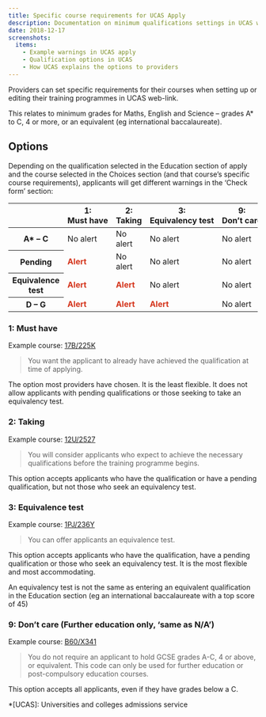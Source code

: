 ```yaml
---
title: Specific course requirements for UCAS Apply
description: Documentation on minimum qualifications settings in UCAS web-link and apply.
date: 2018-12-17
screenshots:
  items:
    - Example warnings in UCAS apply
    - Qualification options in UCAS
    - How UCAS explains the options to providers
---
```


Providers can set specific requirements for their courses when setting up or editing their training programmes in UCAS web-link.

This relates to minimum grades for Maths, English and Science – grades A* to C, 4 or more, or an equivalent (eg international baccalaureate).

## Options

Depending on the qualification selected in the Education section of apply and the course selected in the Choices section (and that course’s specific course requirements), applicants will get different warnings in the ‘Check form’ section:

<table class="govuk-table">
  <thead class="govuk-table__head">
    <tr class="govuk-table__row">
      <th class="govuk-table__header" scope="col"></th>
      <th class="govuk-table__header" scope="col">1: Must have</th>
      <th class="govuk-table__header" scope="col">2: Taking</th>
      <th class="govuk-table__header" scope="col">3: Equivalency test</th>
      <th class="govuk-table__header" scope="col">9: Don’t care</th>
    </tr>
  </thead>
  <tbody class="govuk-table__body">
    <tr class="govuk-table__row">
      <th class="govuk-table__cell">
        <strong>A* – C</strong>
      </th>
      <td class="govuk-table__cell">No alert</td>
      <td class="govuk-table__cell">No alert</td>
      <td class="govuk-table__cell">No alert</td>
      <td class="govuk-table__cell">No alert</td>
    </tr>
    <tr class="govuk-table__row">
      <th class="govuk-table__cell">
        <strong>Pending</strong>
      </th>
      <td class="govuk-table__cell">
        <strong style="color: #d4351c">Alert</strong>
      </td>
      <td class="govuk-table__cell">No alert</td>
      <td class="govuk-table__cell">No alert</td>
      <td class="govuk-table__cell">No alert</td>
    </tr>
    <tr class="govuk-table__row">
      <th class="govuk-table__cell">
        <strong>Equivalence test</strong>
      </th>
      <td class="govuk-table__cell">
        <strong style="color: #d4351c">Alert</strong>
      </td>
      <td class="govuk-table__cell">
        <strong style="color: #d4351c">Alert</strong>
      </td>
      <td class="govuk-table__cell">No alert</td>
      <td class="govuk-table__cell">No alert</td>
    </tr>
    <tr class="govuk-table__row">
      <th class="govuk-table__cell">
        <strong>D – G</strong>
      </th>
      <td class="govuk-table__cell">
        <strong style="color: #d4351c">Alert</strong>
      </td>
      <td class="govuk-table__cell">
        <strong style="color: #d4351c">Alert</strong>
      </td>
      <td class="govuk-table__cell">
        <strong style="color: #d4351c">Alert</strong>
      </td>
      <td class="govuk-table__cell">No alert</td>
    </tr>
  </tbody>
</table>

### 1: Must have

Example course: [17B/225K](https://find-postgraduate-teacher-training.education.gov.uk/course/17B/225K)

> You want the applicant to already have achieved the qualification at time of applying.

The option most providers have chosen. It is the least flexible. It does not allow applicants with pending qualifications or those seeking to take an equivalency test.

### 2: Taking

Example course: [12U/2527](https://find-postgraduate-teacher-training.education.gov.uk/course/12U/2527)

> You will consider applicants who expect to achieve the necessary qualifications before the training programme begins.

This option accepts applicants who have the qualification or have a pending qualification, but not those who seek an equivalency test.

### 3: Equivalence test

Example course: [1PJ/236Y](https://find-postgraduate-teacher-training.education.gov.uk/course/1PJ/236Y)

> You can offer applicants an equivalence test.

This option accepts applicants who have the qualification, have a pending qualification or those who seek an equivalency test. It is the most flexible and most accommodating.

An equivalency test is not the same as entering an equivalent qualification in the Education section (eg an international baccalaureate with a top score of 45)

### 9: Don’t care (Further education only, ‘same as N/A’)

Example course: [B60/X341](https://find-postgraduate-teacher-training.education.gov.uk/course/B60/X341)

> You do not require an applicant to hold GCSE grades A-C, 4 or above, or equivalent. This code can only be used for further education or post-compulsory education courses.

This option accepts all applicants, even if they have grades below a C.

*[UCAS]: Universities and colleges admissions service
